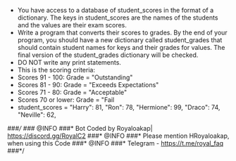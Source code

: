 - You have access to a database of student_scores in the format of a dictionary. The keys in student_scores are the names of the students and the values are their exam scores.
- Write a program that converts their scores to grades. By the end of your program, you should have a new dictionary called student_grades that should contain student names for keys and their grades for values. The final version of the student_grades dictionary will be checked.
 - DO NOT write any print statements.
 - This is the scoring criteria:
 - Scores 91 - 100: Grade = "Outstanding"
 - Scores 81 - 90: Grade = "Exceeds Expectations"
 - Scores 71 - 80: Grade = "Acceptable"
 - Scores 70 or lower: Grade = "Fail
 - student_scores = 
  "Harry": 81,
  "Ron": 78,
  "Hermione": 99, 
  "Draco": 74,
  "Neville": 62,


###*/
###* @INFO
###* Bot Coded by Royaloakap| https://discord.gg/RoyalC2
###* @INFO
###* Please mention HRoyaloakap, when using this Code
###* @INFO
###* Telegram - https://t.me/royal_faq
###*/
